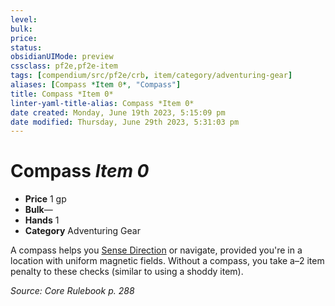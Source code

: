 ```yaml
---
level:
bulk:
price:
status:
obsidianUIMode: preview
cssclass: pf2e,pf2e-item
tags: [compendium/src/pf2e/crb, item/category/adventuring-gear]
aliases: [Compass *Item 0*, "Compass"]
title: Compass *Item 0*
linter-yaml-title-alias: Compass *Item 0*
date created: Monday, June 19th 2023, 5:15:09 pm
date modified: Thursday, June 29th 2023, 5:31:03 pm
---
```


# Compass *Item 0*

- **Price** 1 gp
- **Bulk**—
- **Hands** 1
- **Category** Adventuring Gear

A compass helps you [Sense Direction](rules/actions/sense-direction.md) or navigate, provided you're in a location with uniform magnetic fields. Without a compass, you take a–2 item penalty to these checks (similar to using a shoddy item).

*Source: Core Rulebook p. 288*
